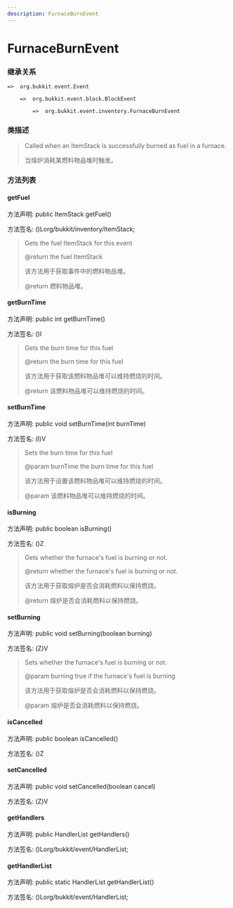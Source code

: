 ```yaml
---
description: FurnaceBurnEvent
---
```


# FurnaceBurnEvent

### 继承关系

    =>  org.bukkit.event.Event

        =>  org.bukkit.event.block.BlockEvent

            =>  org.bukkit.event.inventory.FurnaceBurnEvent

### 类描述

> Called when an ItemStack is successfully burned as fuel in a furnace.
>
> 当熔炉消耗某燃料物品堆时触发。

### 方法列表

#### getFuel

方法声明: public ItemStack getFuel()

方法签名: ()Lorg/bukkit/inventory/ItemStack;

> Gets the fuel ItemStack for this event
>
> @return the fuel ItemStack
>
> 该方法用于获取事件中的燃料物品堆。
>
> @return 燃料物品堆。

#### getBurnTime

方法声明: public int getBurnTime()

方法签名: ()I

> Gets the burn time for this fuel
>
> @return the burn time for this fuel
>
> 该方法用于获取该燃料物品堆可以维持燃烧的时间。
>
> @return 该燃料物品堆可以维持燃烧的时间。

#### setBurnTime

方法声明: public void setBurnTime(int burnTime)

方法签名: (I)V

> Sets the burn time for this fuel
>
> @param burnTime the burn time for this fuel
>
> 该方法用于设置该燃料物品堆可以维持燃烧的时间。
>
> @param 该燃料物品堆可以维持燃烧的时间。

#### isBurning

方法声明: public boolean isBurning()

方法签名: ()Z

> Gets whether the furnace's fuel is burning or not.
>
> @return whether the furnace's fuel is burning or not.
>
> 该方法用于获取熔炉是否会消耗燃料以保持燃烧。
>
> @return 熔炉是否会消耗燃料以保持燃烧。

#### setBurning

方法声明: public void setBurning(boolean burning)

方法签名: (Z)V

> Sets whether the furnace's fuel is burning or not.
>
> @param burning true if the furnace's fuel is burning
>
> 该方法用于获取熔炉是否会消耗燃料以保持燃烧。
>
> @param 熔炉是否会消耗燃料以保持燃烧。

#### isCancelled

方法声明: public boolean isCancelled()

方法签名: ()Z

#### setCancelled

方法声明: public void setCancelled(boolean cancel)

方法签名: (Z)V

#### getHandlers

方法声明: public HandlerList getHandlers()

方法签名: ()Lorg/bukkit/event/HandlerList;

#### getHandlerList

方法声明: public static HandlerList getHandlerList()

方法签名: ()Lorg/bukkit/event/HandlerList;